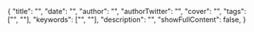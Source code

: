 {
    "title": "",
    "date": "",
    "author": "",
    "authorTwitter": "",
    "cover": "",
    "tags": ["", ""],
    "keywords": ["", ""],
    "description": "",
    "showFullContent": false,
}
